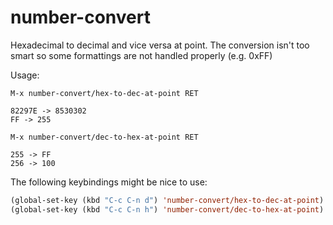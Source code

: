 # number-convert
Hexadecimal to decimal and vice versa at point.
The conversion isn't too smart so some formattings are not handled properly (e.g. 0xFF)

Usage:

`M-x number-convert/hex-to-dec-at-point RET`


    82297E -> 8530302
    FF -> 255

`M-x number-convert/dec-to-hex-at-point RET`

    255 -> FF
    256 -> 100


The following keybindings might be nice to use:

``` lisp
(global-set-key (kbd "C-c C-n d") 'number-convert/hex-to-dec-at-point)
(global-set-key (kbd "C-c C-n h") 'number-convert/dec-to-hex-at-point)
```
